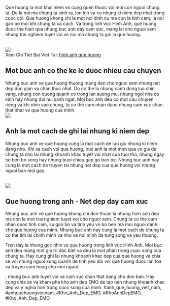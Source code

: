 <p>Que huong la mot khai niem vo cung quen thuoc voi moi con nguoi chung ta. Do la noi ma chung ta sinh ra, lon len va co nhung ki niem dep nhat trong cuoc doi. Que huong khong chi la mot noi dinh cu ma con la tinh cam, la noi gan bo moi khi chung ta xa cach. Va trong linh vuc Hinh Anh, que huong duoc the hien qua nhung buc anh day cam xuc, mang lai cho nguoi xem nhung trai nghiem tuyet voi ve noi ma chung ta goi la que huong.</p><br><img src="https://khoanhdepemo.com/wp-content/uploads/2024/12/image-1295.png"></br>
Xem Chi Tiet Bai Viet Tai: <a href="https://khoanhdepemo.com/hinh-anh-que-huong-viet-nam/">hinh anh que huong</a><h2>Mot buc anh co the ke le duoc nhieu cau chuyen</h2><p>Nhung buc anh ve que huong thuong mang den cho nguoi xem nhung net dep don gian va chan thuc nhat. Do co the la nhung canh dong lua chin vang, nhung con duong quanh co trong lan suong mu, nhung ngoi nha co kinh hay nhung doi nui xanh ngat. Moi buc anh deu co mot cau chuyen rieng va khi nhin vao chung, ta co the cam nhan duoc nhung cam xuc chan that nhat ve que huong cua minh.<br><img src="https://khoanhdepemo.com/wp-content/uploads/2024/12/image-1329-1024x576.png"></br><h2>Anh la mot cach de ghi lai nhung ki niem dep</h2><p>Nhung buc anh ve que huong cung la mot cach de luu giu nhung ki niem dang nho. Khi xa cach voi que huong, buc anh la mot mon qua vo gia de chung ta nho lai nhung khoanh khac tuyet voi nhat cua tuoi tho, nhung ngay he ben bo song hay nhung buoi chieu gap go ban be. Nhung buc anh nay cung la mot cach de truyen tai nhung net dep cua que huong voi nhung nguoi ban moi gap.</p><br><img src="https://khoanhdepemo.com/wp-content/uploads/2024/12/image-1295.webp"></br><h2>Que huong trong anh - Net dep day cam xuc</h2><p>Nhung buc anh ve que huong khong chi don thuan la nhung hinh anh dep ma con la mot trai nghiem tuyet voi cho nguoi xem. Chung ta co the cam nhan duoc tinh cam, su gan bo va tinh yeu vo bo ben ma moi nguoi danh cho que huong cua minh. Nhung buc anh nay cung la mot cach de chung ta co the tim lai chinh minh va nho ve noi minh da tung song va yeu thuong.<p>Tren day la nhung goc nhin ve que huong trong linh vuc Hinh Anh. Moi buc anh deu mang mot gia tri dac biet va deu la mot phan trong cuoc song cua chung ta. Hay cung ghi lai nhung khoanh khac dep cua que huong va chia se voi nhung nguoi xung quanh de tinh yeu doi voi que huong duoc lan toa va truyen cam hung cho moi nguoi.</p><p>, nhung buc anh tuyet voi va cam xuc chan that dang cho don ban. Hay cung chia se va kham pha kho anh dep EMO de tao nen nhung khoanh khac dep va y nghia hon trong cuoc song cua minh.
#anh_que_huong_viet_nam, #anhquehuongvietnam, #Kho_Anh_Dep_EMO, #KhoAnhDepEMO, #Kho_Anh_Dep_EMO
